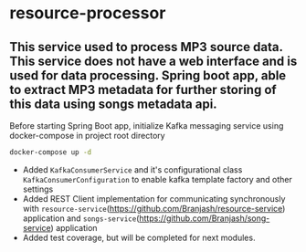 # resource-processor

## This service used to process MP3 source data. This service does not have a web interface and is used for data processing. Spring boot app, able to extract MP3 metadata for further storing of this data using songs metadata api.

Before starting Spring Boot app, initialize Kafka messaging service using docker-compose in project root directory
```bash
docker-compose up -d
```
- Added `KafkaConsumerService` and it's configurational class `KafkaConsumerConfiguration` to enable kafka template factory and other settings
- Added REST Client implementation for communicating synchronously with `resource-service`(https://github.com/Branjash/resource-service) application and `songs-service`(https://github.com/Branjash/song-service) application
- Added test coverage, but will be completed for next modules.
